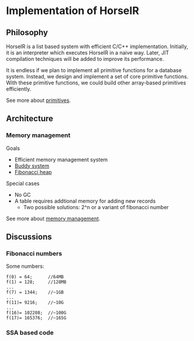 # Implementation of HorseIR

## Philosophy

HorseIR is a list based system with efficient C/C++ implementation.  Initially,
it is an interpreter which executes HorseIR in a naive way.  Later, JIT
compilation techniques will be added to improve its performance.

It is endless if we plan to implement all primitive functions for a database
system.  Instead, we design and implement a set of core primitive functions.
With these primitive functions, we could build other array-based primitives
efficiently.

See more about [primitives](primitives.md).

## Architecture

### Memory management

Goals

- Efficient memory management system
- [Buddy system](https://en.wikipedia.org/wiki/Buddy_memory_allocation)
- [Fibonacci heap](https://en.wikipedia.org/wiki/Fibonacci_heap)

Special cases

- No GC
- A table requires addtional memory for adding new records
  + Two possible solutions: 2^n or a variant of fibonacci number

See more about [memory management](memory.md).

## Discussions

### Fibonacci numbers

Some numbers:

```
f(0) = 64;      //64MB
f(1) = 128;     //128MB
...
f(7) = 1344;    //~1GB
...
f(11)= 9216;    //~10G
...
f(16)= 102208;  //~100G
f(17)= 165376;  //~165G
```

### SSA based code


